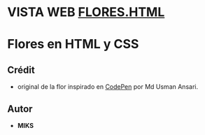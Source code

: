 # VISTA WEB [FLORES.HTML](https://web-MIKS.netlify.app/)

# Flores en HTML y CSS

## Crédit
-  original de la flor inspirado en [CodePen](https://codepen.io/Nilver-TI/pen/PoroWJa) por Md Usman Ansari.

## Autor
- **MIKS**
